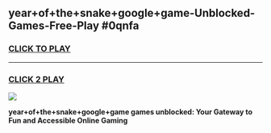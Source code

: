 
## year+of+the+snake+google+game-Unblocked-Games-Free-Play #0qnfa
<h3>
<a href="https://us.freeplayer.one?title=year+of+the+snake+google+game&ref=9M">CLICK TO PLAY</a></h3>
<hr>

<h3>
<a href="https://us.freeplayer.one?title=year+of+the+snake+google+game&ref=9M">CLICK 2 PLAY</a>
  
</h3>

<a href="https://us.freeplayer.one?title=year+of+the+snake+google+game&ref=9M"><img src="https://clearcache.store/games.png"></a>


**year+of+the+snake+google+game games unblocked: Your Gateway to Fun and Accessible Online Gaming**
